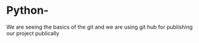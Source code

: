 # Python-
We are seeing the basics of the git 
and we are using git hub for publishing our project publically 
